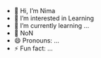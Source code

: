 - 👋 Hi, I’m Nima
- 👀 I’m interested in Learning
- 🌱 I’m currently learning ...
- 💞️ NoN
- 😄 Pronouns: ...
- ⚡ Fun fact: ...

<!---
Hello,I put all my programming project into the here you can watch and enjoy
                                 A1(:.:)0(:.:)0(:.:)1A
--->
